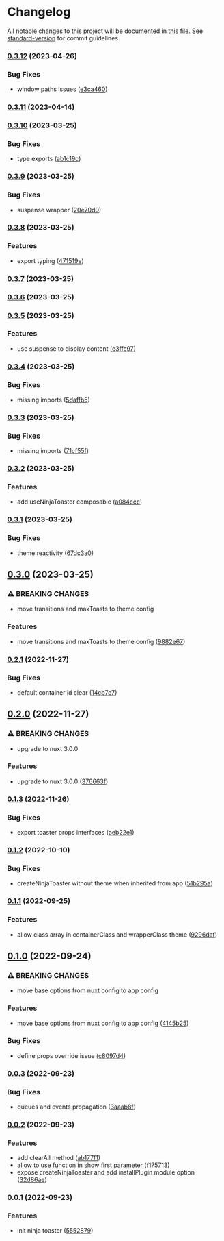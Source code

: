 # Changelog

All notable changes to this project will be documented in this file. See [standard-version](https://github.com/conventional-changelog/standard-version) for commit guidelines.

### [0.3.12](https://github.com/cssninjaStudio/nuxt-toaster/compare/v0.3.11...v0.3.12) (2023-04-26)


### Bug Fixes

* window paths issues ([e3ca460](https://github.com/cssninjaStudio/nuxt-toaster/commit/e3ca460a4dce45c127f6c1428a19ec5476fa1be8))

### [0.3.11](https://github.com/cssninjaStudio/nuxt-toaster/compare/v0.3.10...v0.3.11) (2023-04-14)

### [0.3.10](https://github.com/cssninjaStudio/nuxt-toaster/compare/v0.3.9...v0.3.10) (2023-03-25)


### Bug Fixes

* type exports ([ab1c19c](https://github.com/cssninjaStudio/nuxt-toaster/commit/ab1c19ce72b44d185356feea5872a255be9b0383))

### [0.3.9](https://github.com/cssninjaStudio/nuxt-toaster/compare/v0.3.8...v0.3.9) (2023-03-25)


### Bug Fixes

* suspense wrapper ([20e70d0](https://github.com/cssninjaStudio/nuxt-toaster/commit/20e70d024d355d7899bbc66ec7222281071db69f))

### [0.3.8](https://github.com/cssninjaStudio/nuxt-toaster/compare/v0.3.7...v0.3.8) (2023-03-25)


### Features

* export typing ([471519e](https://github.com/cssninjaStudio/nuxt-toaster/commit/471519ec4d7f190924af282a71ff69786643012c))

### [0.3.7](https://github.com/cssninjaStudio/nuxt-toaster/compare/v0.3.6...v0.3.7) (2023-03-25)

### [0.3.6](https://github.com/cssninjaStudio/nuxt-toaster/compare/v0.3.5...v0.3.6) (2023-03-25)

### [0.3.5](https://github.com/cssninjaStudio/nuxt-toaster/compare/v0.3.4...v0.3.5) (2023-03-25)


### Features

* use suspense to display content ([e3ffc97](https://github.com/cssninjaStudio/nuxt-toaster/commit/e3ffc974706fb7cc9635b0939dbd3ec576c73376))

### [0.3.4](https://github.com/cssninjaStudio/nuxt-toaster/compare/v0.3.3...v0.3.4) (2023-03-25)


### Bug Fixes

* missing imports ([5daffb5](https://github.com/cssninjaStudio/nuxt-toaster/commit/5daffb5dadc7a7c896c3bc180d7ca71f64a72678))

### [0.3.3](https://github.com/cssninjaStudio/nuxt-toaster/compare/v0.3.2...v0.3.3) (2023-03-25)


### Bug Fixes

* missing imports ([71cf55f](https://github.com/cssninjaStudio/nuxt-toaster/commit/71cf55f7270b015f86cf9ff15b70c4661b7e526f))

### [0.3.2](https://github.com/cssninjaStudio/nuxt-toaster/compare/v0.3.1...v0.3.2) (2023-03-25)


### Features

* add useNinjaToaster composable ([a084ccc](https://github.com/cssninjaStudio/nuxt-toaster/commit/a084ccc8fca679a0c650ff788ce7957825e5837b))

### [0.3.1](https://github.com/cssninjaStudio/nuxt-toaster/compare/v0.3.0...v0.3.1) (2023-03-25)


### Bug Fixes

* theme reactivity ([67dc3a0](https://github.com/cssninjaStudio/nuxt-toaster/commit/67dc3a0705e710b1259f066258aa39133669c1db))

## [0.3.0](https://github.com/cssninjaStudio/nuxt-toaster/compare/v0.2.1...v0.3.0) (2023-03-25)


### ⚠ BREAKING CHANGES

* move transitions and maxToasts to theme config

### Features

* move transitions and maxToasts to theme config ([9882e67](https://github.com/cssninjaStudio/nuxt-toaster/commit/9882e67430407a698cca724850a919b2da1defa9))

### [0.2.1](https://github.com/cssninjaStudio/nuxt-toaster/compare/v0.2.0...v0.2.1) (2022-11-27)


### Bug Fixes

* default container id clear ([14cb7c7](https://github.com/cssninjaStudio/nuxt-toaster/commit/14cb7c72ae6528346fbfbbc7a77bcade30efd38d))

## [0.2.0](https://github.com/cssninjaStudio/nuxt-toaster/compare/v0.1.3...v0.2.0) (2022-11-27)


### ⚠ BREAKING CHANGES

* upgrade to nuxt 3.0.0

### Features

* upgrade to nuxt 3.0.0 ([376663f](https://github.com/cssninjaStudio/nuxt-toaster/commit/376663f53e08f4084aad5b6b75f030d723b72043))

### [0.1.3](https://github.com/cssninjaStudio/nuxt-toaster/compare/v0.1.2...v0.1.3) (2022-11-26)


### Bug Fixes

* export toaster props interfaces ([aeb22e1](https://github.com/cssninjaStudio/nuxt-toaster/commit/aeb22e1d799ac622901af40a8127119be7c95d5c))

### [0.1.2](https://github.com/cssninjaStudio/nuxt-toaster/compare/v0.1.1...v0.1.2) (2022-10-10)


### Bug Fixes

* createNinjaToaster without theme when inherited from app ([51b295a](https://github.com/cssninjaStudio/nuxt-toaster/commit/51b295a09616d468517a9da02fdc01d02c4ac929))

### [0.1.1](https://github.com/cssninjaStudio/nuxt-toaster/compare/v0.1.0...v0.1.1) (2022-09-25)


### Features

* allow class array in containerClass and wrapperClass theme ([9296daf](https://github.com/cssninjaStudio/nuxt-toaster/commit/9296daf966f9652e4490d249159217c31c38d1f2))

## [0.1.0](https://github.com/cssninjaStudio/nuxt-toaster/compare/v0.0.3...v0.1.0) (2022-09-24)


### ⚠ BREAKING CHANGES

* move base options from nuxt config to app config

### Features

* move base options from nuxt config to app config ([4145b25](https://github.com/cssninjaStudio/nuxt-toaster/commit/4145b25ecd0da337777f21e10931385a9fa9ce8d))


### Bug Fixes

* define props override issue ([c8097d4](https://github.com/cssninjaStudio/nuxt-toaster/commit/c8097d4cc8f8ab57ffa0af81bfb74f401c47b0b7))

### [0.0.3](https://github.com/cssninjaStudio/nuxt-toaster/compare/v0.0.2...v0.0.3) (2022-09-23)


### Bug Fixes

* queues and events propagation ([3aaab8f](https://github.com/cssninjaStudio/nuxt-toaster/commit/3aaab8f30d5def71b05c968f43e5d8802699ea2c))

### [0.0.2](https://github.com/cssninjaStudio/nuxt-toaster/compare/v0.0.1...v0.0.2) (2022-09-23)


### Features

* add clearAll method ([ab177f1](https://github.com/cssninjaStudio/nuxt-toaster/commit/ab177f122c2511f0a1dcc16f869b3c3bea5bf9d9))
* allow to use function in show first parameter ([f175713](https://github.com/cssninjaStudio/nuxt-toaster/commit/f175713a6b609d4ced45738a0dfc048ab1f61a4a))
* expose createNinjaToaster and add installPlugin module option ([32d86ae](https://github.com/cssninjaStudio/nuxt-toaster/commit/32d86aeeb64e35621be9760323635607e24f86e4))

### 0.0.1 (2022-09-23)


### Features

* init ninja toaster ([5552879](https://github.com/cssninjaStudio/nuxt-toaster/commit/5552879153bc1b1832c5794839938edda05cb7fd))
